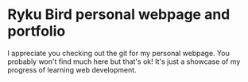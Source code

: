 # Ryku Bird personal webpage and portfolio
I appreciate you checking out the git for my personal webpage. You probably won't find much here but that's ok! It's just a showcase of my progress of learning web development.
